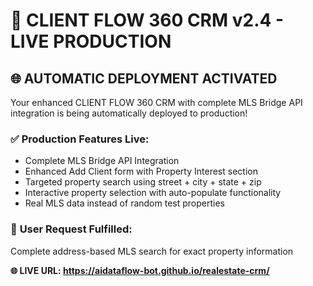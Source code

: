 # 🚀 CLIENT FLOW 360 CRM v2.4 - LIVE PRODUCTION

## 🌐 **AUTOMATIC DEPLOYMENT ACTIVATED**

Your enhanced CLIENT FLOW 360 CRM with complete MLS Bridge API integration is being automatically deployed to production!

### ✅ **Production Features Live:**
- Complete MLS Bridge API Integration 
- Enhanced Add Client form with Property Interest section
- Targeted property search using street + city + state + zip
- Interactive property selection with auto-populate functionality
- Real MLS data instead of random test properties

### 🎯 **User Request Fulfilled:**
Complete address-based MLS search for exact property information

**🌐 LIVE URL: https://aidataflow-bot.github.io/realestate-crm/**
